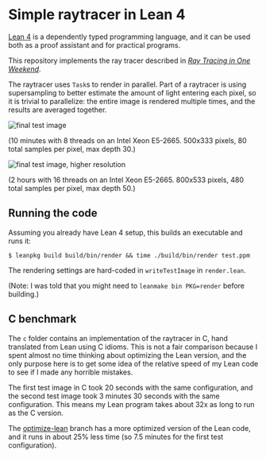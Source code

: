 # Simple raytracer in Lean 4

[Lean 4](https://github.com/leanprover/lean4) is a dependently typed programming language, and 
it can be used both as a proof assistant and for practical programs.

This repository implements the ray tracer described in 
[_Ray Tracing in One Weekend_](https://raytracing.github.io/books/RayTracingInOneWeekend.html).

The raytracer uses `Task`s to render in parallel.  Part of a raytracer is using supersampling
to better estimate the amount of light entering each pixel, so it is trivial to parallelize:
the entire image is rendered multiple times, and the results are averaged together.

![final test image](https://github.com/kmill/lean4-raytracer/blob/master/test13.png?raw=true)

(10 minutes with 8 threads on an Intel Xeon E5-2665. 500x333 pixels, 80 total samples per pixel, max depth 30.)

![final test image, higher resolution](https://github.com/kmill/lean4-raytracer/blob/master/test13.bigger.png?raw=true)

(2 hours with 16 threads on an Intel Xeon E5-2665. 800x533 pixels, 480 total samples per pixel, max depth 50.)

## Running the code

Assuming you already have Lean 4 setup, this builds an executable and runs it:
```
$ leanpkg build build/bin/render && time ./build/bin/render test.ppm
```
The rendering settings are hard-coded in `writeTestImage` in `render.lean`.

(Note: I was told that you might need to `leanmake bin PKG=render` before building.)

## C benchmark

The `c` folder contains an implementation of the raytracer in C, hand translated from Lean using C idioms.
This is not a fair comparison because I spent almost no time thinking about optimizing the Lean version, and the only purpose here is to get some idea of the relative speed of my Lean code to see if I made any horrible mistakes.

The first test image in C took 20 seconds with the same configuration, and the second test image took 3 minutes 30 seconds with the same configuration.  This means my Lean program takes about 32x as long to run as the C version.

The [optimize-lean](https://github.com/kmill/lean4-raytracer/tree/optimize-lean) branch has a more optimized version of the Lean code, and it runs in about 25% less time (so 7.5 minutes for the first test configuration).
